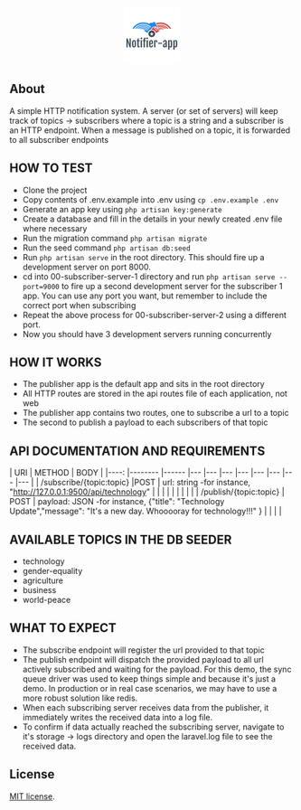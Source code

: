 <p align="center"><a href="https://github.com/monamoxie/notifier-app"><img src="/public/logo.png" width="100" height="100"></a></p>

## About

A simple HTTP notification system. A server (or set of servers) will keep track of topics ->
subscribers where a topic is a string and a subscriber is an HTTP endpoint. When a message is published on a topic, it is forwarded to all subscriber endpoints

 
## HOW TO TEST
- Clone the project
- Copy contents of .env.example into .env using `cp .env.example .env`
- Generate an app key using `php artisan key:generate`
- Create a database and fill in the details in your newly created .env file where necessary
- Run the migration command `php artisan migrate`
- Run the seed command `php artisan db:seed` 
-  Run `php artisan serve` in the root directory. This should fire up a development server on port 8000. 
-  cd into 00-subscriber-server-1 directory and run `php artisan serve --port=9000` to fire up a second development server for the subscriber 1 app. You can use any port you want, but remember to include the correct port when subscribing
-  Repeat the above process for 00-subscriber-server-2 using a different port.
-  Now you should have 3 development servers running concurrently


## HOW IT WORKS

- The publisher app is the default app and sits in the root directory
- All HTTP routes are stored in the api routes file of each application, not web
-  The publisher app contains two routes, one to subscribe a url to a topic
-  The second to publish a payload to each subscribers of that topic


## API DOCUMENTATION AND REQUIREMENTS
| URI 	| METHOD 	| BODY 	 	|
|----:	|--------	|------	|---	|---	|---	|---	|---	|---	|---	|---	|
|  /subscribe/{topic:topic}  	|POST        	| url: string -for instance, "http://127.0.0.1:9500/api/technology"   	|   	|   	|   	|   	|   	|   	|   	|   	|
|    /publish/{topic:topic} 	|  POST      	|      	payload: JSON -for instance, {"title": "Technology Update","message": "It's a new day. Whooooray for technology!!!" } |   	|   	|   	|    

 
## AVAILABLE TOPICS IN THE DB SEEDER
- technology
- gender-equality
- agriculture
- business
- world-peace

## WHAT TO EXPECT
- The subscribe endpoint will register the url provided to that topic
- The publish endpoint will dispatch the provided payload to all url actively subscribed and waiting for the payload. For this demo, the sync queue driver was used to keep things simple and because it's just a demo. In production or in real case scenarios, we may have to use a more robust solution like redis.
- When each subscribing server receives data from the publisher, it immediately writes the received data into a log file. 
- To confirm if data actually reached the subscribing server, navigate to it's storage -> logs directory and open the laravel.log file to see the received data.

## License

[MIT license](https://opensource.org/licenses/MIT).
